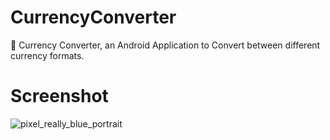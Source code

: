 # CurrencyConverter
🤑 Currency Converter, an Android Application to Convert between different currency formats.

# Screenshot
![pixel_really_blue_portrait](https://user-images.githubusercontent.com/21967563/67615078-40e79100-f7e5-11e9-9d6e-44759a1bd778.png)

